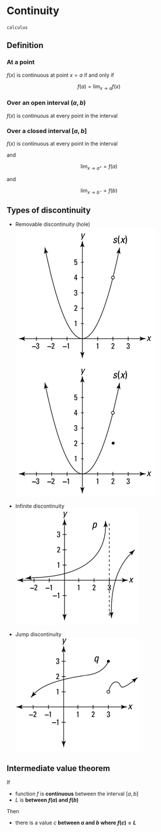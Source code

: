 # Continuity

`calculus`

## Definition

### At a point

$f(x)$ is continuous at point $x=a$ if and only if

$$f(a) = \lim_{x\rightarrow a}f(x)$$

### Over an open interval $(a,b)$

$f(x)$ is continuous at every point in the interval

### Over a closed interval $[a,b]$

$f(x)$ is continuous at every point in the interval

and

$$\lim_{x\rightarrow a^+} = f(a)$$

and

$$\lim_{x\rightarrow b^-} = f(b)$$

## Types of discontinuity

-   Removable discontinuity (hole) \
    ![Removable discontinuity](images/removable-discontinuity-1.png)
    ![Removable discontinuity](images/removable-discontinuity-2.png)

-   Infinite discontinuity \
    ![Infinite discontinuity](images/infinite-discontinuity.png)

-   Jump discontinuity \
    ![Jump discontinuity](images/jump-discontinuity.png)

## Intermediate value theorem

If

-   function $f$ is **continuous** between the interval $[a,b]$
-   $L$ is **between $f(a)$ and $f(b)$**

Then

-   there is a value $c$ **between $a$ and $b$ where $f(c)=L$**
